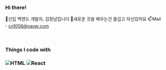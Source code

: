 ### Hi there!

🌱신입 백엔드 개발자, 김창남입니다
🔎새로운 것을 배우는건 즐겁고 자신있어요
📫Mail - cn1056@naver.com
<br><br><br>
<h3>Things I code with<h3>
<img alt="HTML" src="https://img.shields.io/badge/-html5-FF5E00?style=flat-square&logo=css5&logoColor=white" />  
<img alt="React" src="https://img.shields.io/badge/-React-45b8d8?style=flat-square&logo=react&logoColor=white" />



<!--
**SpearManCN/SpearManCN** is a ✨ _special_ ✨ repository because its `README.md` (this file) appears on your GitHub profile.

Here are some ideas to get you started:

- 🔭 I’m currently working on ...
- 🌱 I’m currently learning ...
- 👯 I’m looking to collaborate on ...
- 🤔 I’m looking for help with ...
- 💬 Ask me about ...
- 📫 How to reach me: ...
- 😄 Pronouns: ...
- ⚡ Fun fact: ...
-->
